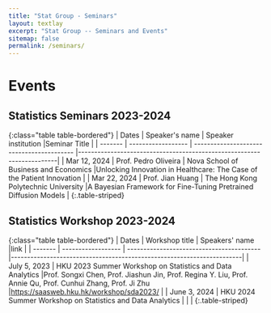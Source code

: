 ```yaml
---
title: "Stat Group - Seminars"
layout: textlay
excerpt: "Stat Group -- Seminars and Events"
sitemap: false
permalink: /seminars/
---
```


# Events

## Statistics Seminars 2023-2024


{:class="table table-bordered"}
| Dates   | Speaker's name       | Speaker institution                       |Seminar Title                  |
| ------- | ------------------ | ----------------------------------------- |-----------------------------------------------------------------------|
| Mar 12, 2024  | Prof. Pedro Oliveira  | Nova School of Business and Economics  |Unlocking Innovation in Healthcare: The Case of the Patient Innovation |
| Mar 22, 2024 | Prof. Jian Huang   | The Hong Kong Polytechnic University      |A Bayesian Framework for Fine-Tuning Pretrained Diffusion Models       |
{:.table-striped}


## Statistics Workshop 2023-2024

{:class="table table-bordered"}
| Dates   |  Workshop title     | Speakers' name                        |link                 |
| ------- | ------------------ | ----------------------------------------- |-----------------------------------------------------------------------|
| July 5, 2023  | HKU 2023 Summer Workshop on Statistics and Data Analytics  |Prof. Songxi Chen, Prof. Jiashun Jin, Prof. Regina Y. Liu, Prof. Annie Qu, Prof. Cunhui Zhang, Prof. Ji Zhu |https://saasweb.hku.hk/workshop/sda2023/   |
| June 3, 2024  | HKU 2024 Summer Workshop on Statistics and Data Analytics |      |      |
{:.table-striped}



